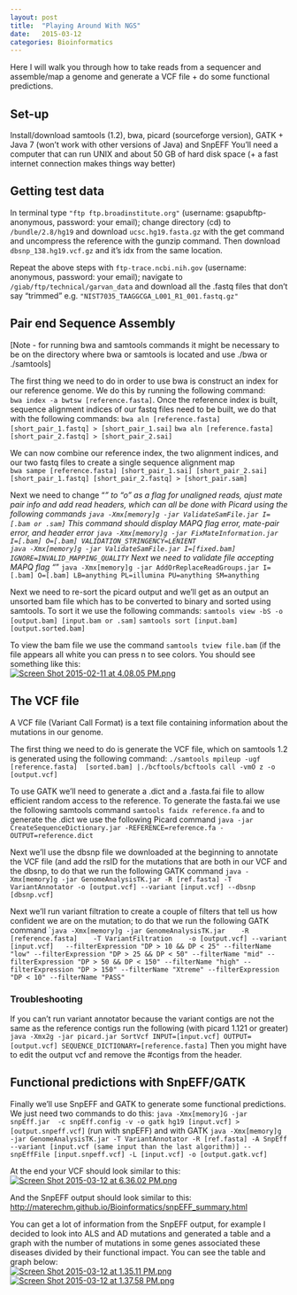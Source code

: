 ```yaml
---
layout: post
title:  "Playing Around With NGS"
date:   2015-03-12 
categories: Bioinformatics
---
```


<p>Here I will walk you through how to take reads from a sequencer and assemble/map a genome and generate a VCF file + do some functional predictions. </p>

<h2 id="setup_2">
<a class="head_anchor" href="#setup_2" rel="nofollow"> </a>Set-up</h2>
<p>Install/download samtools (1.2), bwa, picard (sourceforge version), GATK + Java 7 (won’t work with other versions of Java) and SnpEFF You’ll need a computer that can run UNIX and about 50 GB of hard disk space (+ a fast internet connection makes things way better) </p>
<h2 id="getting-test-data_2">
<a class="head_anchor" href="#getting-test-data_2" rel="nofollow"> </a>Getting test data</h2>
<p>In terminal type <code class="prettyprint">"ftp ftp.broadinstitute.org"</code> (username:  gsapubftp-anonymous, password: your email); change directory (cd) to  <code class="prettyprint">/bundle/2.8/hg19</code> and download <code class="prettyprint">ucsc.hg19.fasta.gz</code> with the get command and uncompress the reference with the gunzip command. Then download <code class="prettyprint">dbsnp_138.hg19.vcf.gz</code> and it’s idx from the same location. </p>

<p>Repeat the above steps with <code class="prettyprint">ftp-trace.ncbi.nih.gov</code> (username: anonymous, password: your email); navigate to <code class="prettyprint">/giab/ftp/technical/garvan_data</code> and download all the .fastq files that don’t say “trimmed” e.g. <code class="prettyprint">"NIST7035_TAAGGCGA_L001_R1_001.fastq.gz"</code></p>
<h2 id="pair-end-sequence-assembly_2">
<a class="head_anchor" href="#pair-end-sequence-assembly_2" rel="nofollow"> </a>Pair end Sequence Assembly</h2>
<p>[Note - for running bwa and samtools  commands it might be necessary to be on the directory where bwa or samtools is located and use ./bwa or ./samtools] </p>

<p>The first thing we need to do in order to use bwa is construct an index for our reference genome. We do this by running the following command: <br>
<code class="prettyprint">bwa index -a bwtsw [reference.fasta]</code>. Once the reference index is built, sequence alignment indices of our fastq files need to be built, we do that with the following commands: <code class="prettyprint">bwa aln [reference.fasta] [short_pair_1.fastq] &gt; [short_pair_1.sai]</code> <code class="prettyprint">bwa aln [reference.fasta] [short_pair_2.fastq] &gt; [short_pair_2.sai]</code></p>

<p>We can now combine our reference index, the two alignment indices, and our two fastq files to create a single sequence alignment map<br>
<code class="prettyprint">bwa sampe [reference.fasta] [short_pair_1.sai] [short_pair_2.sai] [short_pair_1.fastq] [short_pair_2.fastq] &gt; [short_pair.sam]</code></p>

<p>Next we need to change “<em>” to “o” as a flag for unaligned reads, ajust mate pair info and add read headers, which can all be done with Picard using the following commands <code class="prettyprint">java -Xmx[memory]g -jar ValidateSamFile.jar I=[.bam or .sam]</code> This command should display MAPQ flag error, mate-pair error, and header error <code class="prettyprint">java -Xmx[memory]g -jar FixMateInformation.jar I=[.bam] O=[.bam] VALIDATION_STRINGENCY=LENIENT</code> <br>
<code class="prettyprint">java -Xmx[memory]g -jar ValidateSamFile.jar I=[fixed.bam] IGNORE=INVALID_MAPPING_QUALITY</code> Next we need to validate file accepting MAPQ flag “</em>” <code class="prettyprint">java -Xmx[memory]g -jar AddOrReplaceReadGroups.jar I=[.bam] O=[.bam] LB=anything PL=illumina PU=anything SM=anything</code>  </p>

<p>Next we need to re-sort the picard output and we’ll get as an output an unsorted bam file which has to be converted to binary and sorted using samtools.  To sort it we use the following commands: <code class="prettyprint">samtools view -bS -o [output.bam] [input.bam or .sam]</code> <code class="prettyprint">samtools sort [input.bam] [output.sorted.bam]</code></p>

<p>To view the bam file we use the command <code class="prettyprint">samtools tview file.bam</code> (if the file appears all white you can press n to see colors. You should see something like this: <br>
<a href="https://svbtleusercontent.com/z9jx6bvmh1ejbg.png" rel="nofollow"><img src="https://svbtleusercontent.com/z9jx6bvmh1ejbg_small.png" alt="Screen Shot 2015-02-11 at 4.08.05 PM.png"></a></p>
<h2 id="the-vcf-file_2">
<a class="head_anchor" href="#the-vcf-file_2" rel="nofollow"> </a>The VCF file</h2>
<p>A VCF file (Variant Call Format) is a text file containing information about the mutations in our genome. </p>

<p>The first thing we need to do is generate the VCF file, which on samtools 1.2 is generated using the following command: <code class="prettyprint">./samtools mpileup -ugf [reference.fasta]  [sorted.bam] |./bcftools/bcftools call -vmO z -o [output.vcf]</code></p>

<p>To use GATK we’ll need to generate a .dict and a .fasta.fai file to allow efficient random access to the reference. To generate the fasta.fai we use the following samtools command <code class="prettyprint">samtools faidx reference.fa</code> and to generate the .dict we use the following Picard command <code class="prettyprint">java -jar CreateSequenceDictionary.jar -REFERENCE=reference.fa -OUTPUT=reference.dict</code></p>

<p>Next we’ll use the dbsnp file we downloaded at the beginning to annotate the VCF file (and add the rsID for the mutations that are both in our VCF and the dbsnp, to do that we run the following GATK command <code class="prettyprint">java -Xmx[memory]g -jar GenomeAnalysisTK.jar -R [ref.fasta] -T VariantAnnotator -o [output.vcf] --variant [input.vcf] --dbsnp [dbsnp.vcf]</code></p>

<p>Next we’ll run variant filtration to create a couple of filters that tell us how confident we are on the mutation; to do that we run the following GATK command `<code class="prettyprint">java -Xmx[memory]g -jar GenomeAnalysisTK.jar    -R [reference.fasta]    -T VariantFiltration    -o [output.vcf] --variant [input.vcf]   --filterExpression "DP &gt; 10 &amp;&amp; DP &lt; 25" --filterName "low" --filterExpression "DP &gt; 25 &amp;&amp; DP &lt; 50" --filterName "mid" --filterExpression "DP &gt; 50 &amp;&amp; DP &lt; 150" --filterName "high" --filterExpression "DP &gt; 150" --filterName "Xtreme" --filterExpression "DP &lt; 10" --filterName "PASS"</code></p>
<h3 id="troubleshooting_3">
<a class="head_anchor" href="#troubleshooting_3" rel="nofollow"> </a>Troubleshooting</h3>
<p>If you can’t run variant annotator because the variant contigs are not the same as the reference contigs run the following (with picard 1.121 or greater) <code class="prettyprint">java -Xmx2g -jar picard.jar SortVcf INPUT=[input.vcf] OUTPUT=[output.vcf] SEQUENCE_DICTIONARY=[reference.fasta]</code> Then you might have to edit the output vcf and remove the #contigs from the header.</p>
<h2 id="functional-predictions-with-snpeffgatk_2">
<a class="head_anchor" href="#functional-predictions-with-snpeffgatk_2" rel="nofollow"> </a>Functional predictions with SnpEFF/GATK</h2>
<p>Finally we’ll use SnpEFF and GATK to generate some functional predictions. We just need two commands to do this: <code class="prettyprint">java -Xmx[memory]G -jar snpEff.jar  -c snpEff.config -v -o gatk hg19 [input.vcf] &gt; [output.snpeff.vcf]</code> (run with snpEFF) and with GATK <code class="prettyprint">java -Xmx[memory]g -jar GenomeAnalysisTK.jar -T VariantAnnotator -R [ref.fasta] -A SnpEff --variant [input.vcf (same input than the last algorithm)] --snpEffFile [input.snpeff.vcf] -L [input.vcf] -o [output.gatk.vcf]</code></p>

<p>At the end your VCF should look similar to this: <br>
<a href="https://svbtleusercontent.com/270jxqp31gnxba.png" rel="nofollow"><img src="https://svbtleusercontent.com/270jxqp31gnxba_small.png" alt="Screen Shot 2015-03-12 at 6.36.02 PM.png"></a></p>

<p>And the SnpEFF output should look similar to this: <a href="http://materechm.github.io/Bioinformatics/snpEFF_summary.html" rel="nofollow">http://materechm.github.io/Bioinformatics/snpEFF_summary.html</a></p>

<p>You can get a lot of information from the SnpEFF output, for example I decided to look into ALS and AD mutations and generated a table and a graph with the number of mutations in some genes associated these diseases divided by their functional impact. You can see the table and graph below: <br>
<a href="https://svbtleusercontent.com/cqyf3nu9cwmsq.png" rel="nofollow"><img src="https://svbtleusercontent.com/cqyf3nu9cwmsq_small.png" alt="Screen Shot 2015-03-12 at 1.35.11 PM.png"></a><br>
<a href="https://svbtleusercontent.com/1p2su0nijoria.png" rel="nofollow"><img src="https://svbtleusercontent.com/1p2su0nijoria_small.png" alt="Screen Shot 2015-03-12 at 1.37.58 PM.png"></a></p>
